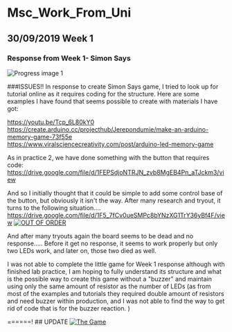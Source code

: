 # Msc_Work_From_Uni

## 30/09/2019 Week 1
### Response from Week 1- Simon Says 
![Progress image 1](https://github.com/muziFiona/Msc_Work_From_Uni/blob/master/IMG_20191007_075110.jpg)

###ISSUES!!
In response to create Simon Says game, I tried to look up for tutorial online as it requires coding for the structure. 
Here are some examples I have found that seems possible to create with materials I have got:

https://youtu.be/Tcp_6L80kY0
https://create.arduino.cc/projecthub/Jerepondumie/make-an-arduino-memory-game-73f55e
https://www.viralsciencecreativity.com/post/arduino-led-memory-game

As in practice 2, we have done something with the button that requires code:
https://drive.google.com/file/d/1FEPSdjoNTRJN_zvb8MgEB4Pn_aTJckm3/view

And so I initially thought that it could be simple to add some control base of the button, but obviously it isn't the way. 
After many research and tryout, it turns to the following situation....
https://drive.google.com/file/d/1F5_7fCv0ueSMPc8bYNzXG1TrY36yBf4F/view
[![OUT OF ORDER](https://github.com/muziFiona/Msc_Work_From_Uni/blob/master/%E8%A8%BB%E8%A7%A3%202019-10-07%20082356.jpg)](https://drive.google.com/file/d/1F5_7fCv0ueSMPc8bYNzXG1TrY36yBf4F/view)

And after many tryouts again the board seems to be dead and no response.....
Before it get no response, it seems to work properly but only two LEDs work, and later on, those two died as well. 

I was not able to complete the little game for Week 1 response although with finished lab practice, I am hoping to fully understand its structure and what is the possible way to create this game without a "buzzer" and maintain using only the same amount of resistor as the number of LEDs (as from most of the examples and tutorials they required double amount of resistors and need buzzer within production, and I was not able to find the way to get rid of code that is for the buzzer reaction. )

======! ## UPDATE
[![The Game](https://i.ytimg.com/vi/l_VFq4AUOsw/hqdefault.jpg)](https://youtu.be/l_VFq4AUOsw)
